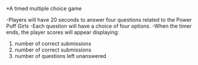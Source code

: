 *A timed multiple choice game

-Players will have 20 seconds to answer four questions related to the Power Puff Girls
-Each question will have a choice of four options.
-When the timer ends, the player scores will appear displaying:
   1. number of correct submissions
   2. number of correct submissions
   3. number of questions left unanswered
